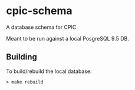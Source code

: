 # cpic-schema

A database schema for CPIC

Meant to be run against a local PosgreSQL 9.5 DB.


## Building

To build/rebuild the local database:

```
> make rebuild
```
